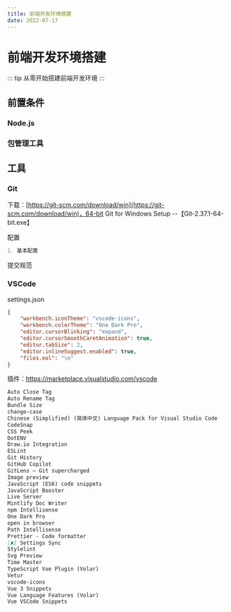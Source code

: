 ```yaml
---
title: 前端开发环境搭建
date: 2022-07-17
---
```


# 前端开发环境搭建

::: tip
从零开始搭建前端开发环境
:::



## 前置条件

### Node.js

### 包管理工具



## 工具

### Git

下载：[https://git-scm.com/download/win](https://git-scm.com/download/win)，64-bit Git for Windows Setup --【Git-2.37.1-64-bit.exe】

配置

```markdown
1. 基本配置
```

提交规范



### VSCode

settings.json

```json
{
    "workbench.iconTheme": "vscode-icons",
    "workbench.colorTheme": "One Dark Pro",
    "editor.cursorBlinking": "expand",
    "editor.cursorSmoothCaretAnimation": true,
    "editor.tabSize": 2,
    "editor.inlineSuggest.enabled": true,
    "files.eol": "\n"
}
```

插件：https://marketplace.visualstudio.com/vscode

```markdown
Auto Close Tag
Auto Rename Tag
Bundle Size
change-case
Chinese (Simplified) (简体中文) Language Pack for Visual Studio Code
CodeSnap
CSS Peek
DotENV
Draw.io Integration
ESLint
Git History
GitHub Copilot
GitLens — Git supercharged
Image preview
JavaScript (ES6) code snippets
JavaScript Booster
Live Server
Mintlify Doc Writer
npm Intellisense
One Dark Pro
open in browser
Path Intellisense
Prettier - Code formatter
[✘] Settings Sync
Stylelint
Svg Preview
Time Master
TypeScript Vue Plugin (Volar)
Vetur
vscode-icons
Vue 3 Snippets
Vue Language Features (Volar)
Vue VSCode Snippets
```

